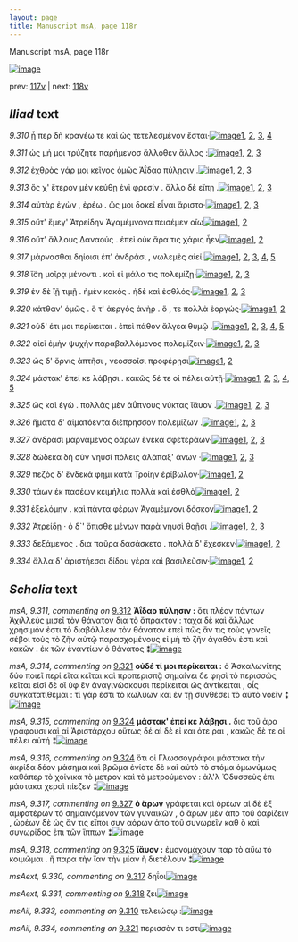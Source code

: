 ```yaml
---
layout: page
title: Manuscript msA, page 118r
---
```


Manuscript msA, page 118r

[![image](http://www.homermultitext.org/iipsrv?OBJ=IIP,1.0&FIF=/project/homer/pyramidal/deepzoom/hmt/vaimg/2017a/VA118RN_0290.tif&WID=100&CVT=JPEG)](http://www.homermultitext.org/ict2/?urn=urn:cite2:hmt:vaimg.2017a:VA118RN_0290)

prev:  [117v](../117v) | next:  [118v](../118v)

## *Iliad* text

*9.310* <a id="9.310"/> ᾗ περ δὴ κρανέω τε καὶ ὡς τετελεσμένον ἔσται·[![image](http://www.homermultitext.org/iipsrv?OBJ=IIP,1.0&FIF=/project/homer/pyramidal/deepzoom/hmt/vaimg/2017a/VA118RN_0290.tif&RGN=0.1934,0.2053,0.4188,0.0248&WID=1000&CVT=JPEG)](http://www.homermultitext.org/ict2/?urn=urn:cite2:hmt:vaimg.2017a:VA118RN_0290@0.1934,0.2053,0.4188,0.0248)[1](#msA_9.667), [2](#msAint_9.321), [3](#msAil_9.333), [4](#msA_9.1)

*9.311* <a id="9.311"/> ὡς μή μοι τρύζητε παρήμενοσ ἄλλοθεν ἄλλος :[![image](http://www.homermultitext.org/iipsrv?OBJ=IIP,1.0&FIF=/project/homer/pyramidal/deepzoom/hmt/vaimg/2017a/VA118RN_0290.tif&RGN=0.1904,0.2263,0.4188,0.0248&WID=1000&CVT=JPEG)](http://www.homermultitext.org/ict2/?urn=urn:cite2:hmt:vaimg.2017a:VA118RN_0290@0.1904,0.2263,0.4188,0.0248)[1](#msA_9.667), [2](#msAim_9.319), [3](#msA_9.1)

*9.312* <a id="9.312"/> ἐχθρὸς γάρ μοι κεῖνος ὁμῶς Ἀΐδαο πύλῃσιν .[![image](http://www.homermultitext.org/iipsrv?OBJ=IIP,1.0&FIF=/project/homer/pyramidal/deepzoom/hmt/vaimg/2017a/VA118RN_0290.tif&RGN=0.1942,0.2479,0.3934,0.0225&WID=1000&CVT=JPEG)](http://www.homermultitext.org/ict2/?urn=urn:cite2:hmt:vaimg.2017a:VA118RN_0290@0.1942,0.2479,0.3934,0.0225)[1](#msA_9.667), [2](#msA_9.311), [3](#msA_9.1)

*9.313* <a id="9.313"/> ὅς χ' ἕτερον μὲν κεύθῃ ἐνὶ φρεσίν . ἄλλο δὲ εἴπῃ .[![image](http://www.homermultitext.org/iipsrv?OBJ=IIP,1.0&FIF=/project/homer/pyramidal/deepzoom/hmt/vaimg/2017a/VA118RN_0290.tif&RGN=0.1884,0.2669,0.4188,0.0248&WID=1000&CVT=JPEG)](http://www.homermultitext.org/ict2/?urn=urn:cite2:hmt:vaimg.2017a:VA118RN_0290@0.1884,0.2669,0.4188,0.0248)[1](#msA_9.667), [2](#msA_9.313), [3](#msA_9.1)

*9.314* <a id="9.314"/> αὐτὰρ ἐγὼν , ἐρέω . ὥς μοι δοκεῖ εἶναι ἄριστα·[![image](http://www.homermultitext.org/iipsrv?OBJ=IIP,1.0&FIF=/project/homer/pyramidal/deepzoom/hmt/vaimg/2017a/VA118RN_0290.tif&RGN=0.1874,0.288,0.4188,0.0248&WID=1000&CVT=JPEG)](http://www.homermultitext.org/ict2/?urn=urn:cite2:hmt:vaimg.2017a:VA118RN_0290@0.1874,0.288,0.4188,0.0248)[1](#msA_9.667), [2](#msAint_9.322), [3](#msA_9.1)

*9.315* <a id="9.315"/> οὔτ' ἔμεγ' Ἀτρείδην Ἀγαμέμνονα πεισέμεν οἴω[![image](http://www.homermultitext.org/iipsrv?OBJ=IIP,1.0&FIF=/project/homer/pyramidal/deepzoom/hmt/vaimg/2017a/VA118RN_0290.tif&RGN=0.1864,0.306,0.4188,0.0248&WID=1000&CVT=JPEG)](http://www.homermultitext.org/ict2/?urn=urn:cite2:hmt:vaimg.2017a:VA118RN_0290@0.1864,0.306,0.4188,0.0248)[1](#msA_9.667), [2](#msA_9.1)

*9.316* <a id="9.316"/> οὔτ' ἄλλους Δαναούς . ἐπεὶ οὐκ ἄρα τις χάρις ἦεν[![image](http://www.homermultitext.org/iipsrv?OBJ=IIP,1.0&FIF=/project/homer/pyramidal/deepzoom/hmt/vaimg/2017a/VA118RN_0290.tif&RGN=0.1854,0.3256,0.4188,0.0248&WID=1000&CVT=JPEG)](http://www.homermultitext.org/ict2/?urn=urn:cite2:hmt:vaimg.2017a:VA118RN_0290@0.1854,0.3256,0.4188,0.0248)[1](#msA_9.667), [2](#msA_9.1)

*9.317* <a id="9.317"/> μάρνασθαι δηίοισι ἐπ' ἀνδράσι , νωλεμὲς αἰεί·[![image](http://www.homermultitext.org/iipsrv?OBJ=IIP,1.0&FIF=/project/homer/pyramidal/deepzoom/hmt/vaimg/2017a/VA118RN_0290.tif&RGN=0.1834,0.3466,0.4188,0.0248&WID=1000&CVT=JPEG)](http://www.homermultitext.org/ict2/?urn=urn:cite2:hmt:vaimg.2017a:VA118RN_0290@0.1834,0.3466,0.4188,0.0248)[1](#msA_9.667), [2](#msAint_9.323), [3](#msAim_9.320), [4](#msAext_9.330), [5](#msA_9.1)

*9.318* <a id="9.318"/> ἴ̈ση μοῖρᾳ μένοντι . καὶ εἰ μάλα τις πολεμίζῃ·[![image](http://www.homermultitext.org/iipsrv?OBJ=IIP,1.0&FIF=/project/homer/pyramidal/deepzoom/hmt/vaimg/2017a/VA118RN_0290.tif&RGN=0.1824,0.3647,0.4188,0.0248&WID=1000&CVT=JPEG)](http://www.homermultitext.org/ict2/?urn=urn:cite2:hmt:vaimg.2017a:VA118RN_0290@0.1824,0.3647,0.4188,0.0248)[1](#msA_9.667), [2](#msAext_9.331), [3](#msA_9.1)

*9.319* <a id="9.319"/> ἐν δὲ ϊῇ τιμῇ . ἠμὲν κακὸς . ἠδὲ καὶ ἐσθλός·[![image](http://www.homermultitext.org/iipsrv?OBJ=IIP,1.0&FIF=/project/homer/pyramidal/deepzoom/hmt/vaimg/2017a/VA118RN_0290.tif&RGN=0.1812,0.3817,0.3934,0.0225&WID=1000&CVT=JPEG)](http://www.homermultitext.org/ict2/?urn=urn:cite2:hmt:vaimg.2017a:VA118RN_0290@0.1812,0.3817,0.3934,0.0225)[1](#msA_9.667), [2](#msAint_9.324), [3](#msA_9.1)

*9.320* <a id="9.320"/> κάτθαν' ὁμῶς . ὅ τ' ἀεργὸς ἀνὴρ . ὅ , τε πολλὰ ἐοργώς·[![image](http://www.homermultitext.org/iipsrv?OBJ=IIP,1.0&FIF=/project/homer/pyramidal/deepzoom/hmt/vaimg/2017a/VA118RN_0290.tif&RGN=0.1912,0.4027,0.4244,0.0225&WID=1000&CVT=JPEG)](http://www.homermultitext.org/ict2/?urn=urn:cite2:hmt:vaimg.2017a:VA118RN_0290@0.1912,0.4027,0.4244,0.0225)[1](#msA_9.667), [2](#msA_9.1)

*9.321* <a id="9.321"/> οὐδ' έτι μοι περίκειται . ἐπεὶ πάθον ἄλγεα θυμῷ .[![image](http://www.homermultitext.org/iipsrv?OBJ=IIP,1.0&FIF=/project/homer/pyramidal/deepzoom/hmt/vaimg/2017a/VA118RN_0290.tif&RGN=0.1922,0.4185,0.4244,0.0225&WID=1000&CVT=JPEG)](http://www.homermultitext.org/ict2/?urn=urn:cite2:hmt:vaimg.2017a:VA118RN_0290@0.1922,0.4185,0.4244,0.0225)[1](#msA_9.667), [2](#msA_9.314), [3](#msAext_9.332), [4](#msAil_9.334), [5](#msA_9.1)

*9.322* <a id="9.322"/> αἰεὶ ἐμὴν ψυχὴν παραβαλλόμενος πολεμίζειν·[![image](http://www.homermultitext.org/iipsrv?OBJ=IIP,1.0&FIF=/project/homer/pyramidal/deepzoom/hmt/vaimg/2017a/VA118RN_0290.tif&RGN=0.1882,0.438,0.4244,0.0225&WID=1000&CVT=JPEG)](http://www.homermultitext.org/ict2/?urn=urn:cite2:hmt:vaimg.2017a:VA118RN_0290@0.1882,0.438,0.4244,0.0225)[1](#msA_9.667), [2](#msA_9.1), [3](#msAint_9.325)

*9.323* <a id="9.323"/> ὡς δ' ὄρνις ἀπτῆσι , νεοσσοῖσι προφέρῃσι[![image](http://www.homermultitext.org/iipsrv?OBJ=IIP,1.0&FIF=/project/homer/pyramidal/deepzoom/hmt/vaimg/2017a/VA118RN_0290.tif&RGN=0.1872,0.4583,0.4244,0.0225&WID=1000&CVT=JPEG)](http://www.homermultitext.org/ict2/?urn=urn:cite2:hmt:vaimg.2017a:VA118RN_0290@0.1872,0.4583,0.4244,0.0225)[1](#msA_9.667), [2](#msA_9.1)

*9.324* <a id="9.324"/> μάστακ' ἐπεί κε λάβῃσι . κακῶς δέ τε οἱ πέλει αὐτῇ·[![image](http://www.homermultitext.org/iipsrv?OBJ=IIP,1.0&FIF=/project/homer/pyramidal/deepzoom/hmt/vaimg/2017a/VA118RN_0290.tif&RGN=0.1862,0.4778,0.4244,0.0225&WID=1000&CVT=JPEG)](http://www.homermultitext.org/ict2/?urn=urn:cite2:hmt:vaimg.2017a:VA118RN_0290@0.1862,0.4778,0.4244,0.0225)[1](#msA_9.667), [2](#msA_9.316), [3](#msAint_9.326), [4](#msA_9.315), [5](#msA_9.1)

*9.325* <a id="9.325"/> ὡς καὶ ἐγὼ . πολλὰς μὲν ἀΰπνους νύκτας ἴ̈αυον .[![image](http://www.homermultitext.org/iipsrv?OBJ=IIP,1.0&FIF=/project/homer/pyramidal/deepzoom/hmt/vaimg/2017a/VA118RN_0290.tif&RGN=0.1842,0.4989,0.4244,0.0225&WID=1000&CVT=JPEG)](http://www.homermultitext.org/ict2/?urn=urn:cite2:hmt:vaimg.2017a:VA118RN_0290@0.1842,0.4989,0.4244,0.0225)[1](#msA_9.667), [2](#msA_9.318), [3](#msA_9.1)

*9.326* <a id="9.326"/> ἤματα δ' αἱματόεντα διέπρησσον πολεμίζων .[![image](http://www.homermultitext.org/iipsrv?OBJ=IIP,1.0&FIF=/project/homer/pyramidal/deepzoom/hmt/vaimg/2017a/VA118RN_0290.tif&RGN=0.1812,0.5162,0.4244,0.0225&WID=1000&CVT=JPEG)](http://www.homermultitext.org/ict2/?urn=urn:cite2:hmt:vaimg.2017a:VA118RN_0290@0.1812,0.5162,0.4244,0.0225)[1](#msA_9.667), [2](#msAint_9.327), [3](#msA_9.1)

*9.327* <a id="9.327"/> ἀνδράσι μαρνάμενος οάρων ἕνεκα σφετεράων·[![image](http://www.homermultitext.org/iipsrv?OBJ=IIP,1.0&FIF=/project/homer/pyramidal/deepzoom/hmt/vaimg/2017a/VA118RN_0290.tif&RGN=0.1892,0.5357,0.4244,0.0225&WID=1000&CVT=JPEG)](http://www.homermultitext.org/ict2/?urn=urn:cite2:hmt:vaimg.2017a:VA118RN_0290@0.1892,0.5357,0.4244,0.0225)[1](#msA_9.667), [2](#msA_9.317), [3](#msA_9.1)

*9.328* <a id="9.328"/> δώδεκα δὴ σὺν νηυσὶ πόλεις ἀλάπαξ' ἀνων ·[![image](http://www.homermultitext.org/iipsrv?OBJ=IIP,1.0&FIF=/project/homer/pyramidal/deepzoom/hmt/vaimg/2017a/VA118RN_0290.tif&RGN=0.1852,0.5545,0.4244,0.0225&WID=1000&CVT=JPEG)](http://www.homermultitext.org/ict2/?urn=urn:cite2:hmt:vaimg.2017a:VA118RN_0290@0.1852,0.5545,0.4244,0.0225)[1](#msA_9.667), [2](#msAint_9.328), [3](#msA_9.1)

*9.329* <a id="9.329"/> πεζὸς δ' ἕνδεκά φημι κατὰ Τροίην ἐρίβωλον·[![image](http://www.homermultitext.org/iipsrv?OBJ=IIP,1.0&FIF=/project/homer/pyramidal/deepzoom/hmt/vaimg/2017a/VA118RN_0290.tif&RGN=0.1832,0.574,0.4244,0.0225&WID=1000&CVT=JPEG)](http://www.homermultitext.org/ict2/?urn=urn:cite2:hmt:vaimg.2017a:VA118RN_0290@0.1832,0.574,0.4244,0.0225)[1](#msA_9.667), [2](#msA_9.1)

*9.330* <a id="9.330"/> τάων ἐκ πασέων κειμήλια πολλὰ καὶ ἐσθλὰ[![image](http://www.homermultitext.org/iipsrv?OBJ=IIP,1.0&FIF=/project/homer/pyramidal/deepzoom/hmt/vaimg/2017a/VA118RN_0290.tif&RGN=0.1822,0.5935,0.4244,0.0225&WID=1000&CVT=JPEG)](http://www.homermultitext.org/ict2/?urn=urn:cite2:hmt:vaimg.2017a:VA118RN_0290@0.1822,0.5935,0.4244,0.0225)[1](#msA_9.667), [2](#msA_9.1)

*9.331* <a id="9.331"/> ἐξελόμην . καὶ πάντα φέρων Ἀγαμέμνονι δόσκον[![image](http://www.homermultitext.org/iipsrv?OBJ=IIP,1.0&FIF=/project/homer/pyramidal/deepzoom/hmt/vaimg/2017a/VA118RN_0290.tif&RGN=0.1822,0.6123,0.4244,0.0225&WID=1000&CVT=JPEG)](http://www.homermultitext.org/ict2/?urn=urn:cite2:hmt:vaimg.2017a:VA118RN_0290@0.1822,0.6123,0.4244,0.0225)[1](#msA_9.667), [2](#msA_9.1)

*9.332* <a id="9.332"/> Ἀτρείδῃ · ὁ δ`' ὄπισθε μένων παρὰ νηυσὶ θοῇσι .[![image](http://www.homermultitext.org/iipsrv?OBJ=IIP,1.0&FIF=/project/homer/pyramidal/deepzoom/hmt/vaimg/2017a/VA118RN_0290.tif&RGN=0.1822,0.6289,0.4244,0.0225&WID=1000&CVT=JPEG)](http://www.homermultitext.org/ict2/?urn=urn:cite2:hmt:vaimg.2017a:VA118RN_0290@0.1822,0.6289,0.4244,0.0225)[1](#msA_9.667), [2](#msAint_9.329), [3](#msA_9.1)

*9.333* <a id="9.333"/> δεξάμενος . δια παῦρα δασάσκετο . πολλὰ δ' ἔχεσκεν·[![image](http://www.homermultitext.org/iipsrv?OBJ=IIP,1.0&FIF=/project/homer/pyramidal/deepzoom/hmt/vaimg/2017a/VA118RN_0290.tif&RGN=0.1832,0.6484,0.4244,0.0225&WID=1000&CVT=JPEG)](http://www.homermultitext.org/ict2/?urn=urn:cite2:hmt:vaimg.2017a:VA118RN_0290@0.1832,0.6484,0.4244,0.0225)[1](#msA_9.667), [2](#msA_9.1)

*9.334* <a id="9.334"/> ἄλλα δ' ἀριστήεσσι δίδου γέρα καὶ βασιλεῦσιν·[![image](http://www.homermultitext.org/iipsrv?OBJ=IIP,1.0&FIF=/project/homer/pyramidal/deepzoom/hmt/vaimg/2017a/VA118RN_0290.tif&RGN=0.1772,0.6687,0.4244,0.0225&WID=1000&CVT=JPEG)](http://www.homermultitext.org/ict2/?urn=urn:cite2:hmt:vaimg.2017a:VA118RN_0290@0.1772,0.6687,0.4244,0.0225)[1](#msA_9.667), [2](#msA_9.1)

## *Scholia* text

*msA, 9.311, commenting on* [9.312](#9.312)  <a id="msA_9.311"/> **Ἀΐδαο πύλησιν :** ὅτι πλέον πάντων Ἀχιλλεὺς μισεῖ τὸν θάνατον δια τὸ ἄπρακτον : ταχα δὲ καὶ ἄλλως χρήσιμόν ἐστι τὸ διαβάλλειν τὸν θάνατον ἐπεὶ πῶς ἄν τις τοὺς γονεῖς σέβοι τοὺς τὸ ζῆν αὐτῷ παρασχομένους εἰ μὴ τὸ ζῆν ἀγαθόν ἐστι καὶ κακῶν . ἐκ τῶν ἐναντίων ὁ θάνατος ⁑[![image](http://www.homermultitext.org/iipsrv?OBJ=IIP,1.0&FIF=/project/homer/pyramidal/deepzoom/hmt/vaimg/2017a/VA118RN_0290.tif&RGN=0.1832,0.0963,0.6352,0.0448&WID=1000&CVT=JPEG)](http://www.homermultitext.org/ict2/?urn=urn:cite2:hmt:vaimg.2017a:VA118RN_0290@0.1832,0.0963,0.6352,0.0448)

*msA, 9.314, commenting on* [9.321](#9.321)  <a id="msA_9.314"/> **οὐδέ τί μοι περίκειται :** ὁ Ἀσκαλωνίτης δύο ποιεῖ περί εῖτα κεῖται καὶ προπερισπᾷ σημαίνει δε φησὶ τὸ περισσῶς κεῖται εἰσὶ δὲ οἳ ὑφ ἓν ἀναγινώσκουσι περίκειται ὡς ἀντίκειται , οἷς συγκατατίθεμαι : τί γάρ ἐστι τὸ κωλύων καὶ ἐν τῇ συνθέσει τὸ αὐτὸ νοεῖν ⁑[![image](http://www.homermultitext.org/iipsrv?OBJ=IIP,1.0&FIF=/project/homer/pyramidal/deepzoom/hmt/vaimg/2017a/VA118RN_0290.tif&RGN=0.5926,0.426,0.2242,0.1059&WID=1000&CVT=JPEG)](http://www.homermultitext.org/ict2/?urn=urn:cite2:hmt:vaimg.2017a:VA118RN_0290@0.5926,0.426,0.2242,0.1059)

*msA, 9.315, commenting on* [9.324](#9.324)  <a id="msA_9.315"/> **μάστακ' ἐπεί κε λάβῃσι .** δια τοῦ ἀρα γράφουσι καὶ αἱ Ἀριστάρχου οὕτως δέ αἱ δὲ εἰ και ότε ραι , κακῶς δὲ τε οἱ πέλει αὐτή ⁑[![image](http://www.homermultitext.org/iipsrv?OBJ=IIP,1.0&FIF=/project/homer/pyramidal/deepzoom/hmt/vaimg/2017a/VA118RN_0290.tif&RGN=0.6026,0.5094,0.2072,0.0654&WID=1000&CVT=JPEG)](http://www.homermultitext.org/ict2/?urn=urn:cite2:hmt:vaimg.2017a:VA118RN_0290@0.6026,0.5094,0.2072,0.0654)

*msA, 9.316, commenting on* [9.324](#9.324)  <a id="msA_9.316"/> ὅτι οἱ Γλωσσογράφοι μάστακα τὴν ἀκρίδα δέον μάσημα καὶ βρῶμα ἐνίοτε δὲ καὶ αὐτὸ τὸ στόμα ὁμωνύμως καθάπερ τὸ χοίνικα τὸ μετρον καὶ τὸ μετρούμενον : ἀλ'λ Ὀδυσσεὺς ἐπι μάστακα χερσὶ πίεζεν ⁑[![image](http://www.homermultitext.org/iipsrv?OBJ=IIP,1.0&FIF=/project/homer/pyramidal/deepzoom/hmt/vaimg/2017a/VA118RN_0290.tif&RGN=0.6046,0.571,0.2072,0.0789&WID=1000&CVT=JPEG)](http://www.homermultitext.org/ict2/?urn=urn:cite2:hmt:vaimg.2017a:VA118RN_0290@0.6046,0.571,0.2072,0.0789)

*msA, 9.317, commenting on* [9.327](#9.327)  <a id="msA_9.317"/> **ὁ ἄρων** γράφεται καὶ ὀρέων αἱ δὲ ἐξ αμφοτέρων τὸ σημαινόμενον τῶν γυναικῶν , ὁ ἄρων μὲν ἀπο τοῦ ὀαρίζειν , ὡρέων δὲ ὡς ἄν τις εἴποι συν αόρων ἁπο τοῦ συνωρεῖν καθ ὃ καὶ συνωρίδας ἐπι τῶν ἵππων ⁑[![image](http://www.homermultitext.org/iipsrv?OBJ=IIP,1.0&FIF=/project/homer/pyramidal/deepzoom/hmt/vaimg/2017a/VA118RN_0290.tif&RGN=0.6006,0.6334,0.2072,0.0834&WID=1000&CVT=JPEG)](http://www.homermultitext.org/ict2/?urn=urn:cite2:hmt:vaimg.2017a:VA118RN_0290@0.6006,0.6334,0.2072,0.0834)

*msA, 9.318, commenting on* [9.325](#9.325)  <a id="msA_9.318"/> **ἴ̈αυον :** ἐμονομάχουν παρ τὸ αὔω τὸ κοιμῶμαι . ἢ παρα τὴν ἴαν τὴν μίαν ἢ διετέλουν ⁑[![image](http://www.homermultitext.org/iipsrv?OBJ=IIP,1.0&FIF=/project/homer/pyramidal/deepzoom/hmt/vaimg/2017a/VA118RN_0290.tif&RGN=0.5936,0.7137,0.2072,0.0398&WID=1000&CVT=JPEG)](http://www.homermultitext.org/ict2/?urn=urn:cite2:hmt:vaimg.2017a:VA118RN_0290@0.5936,0.7137,0.2072,0.0398)

*msAext, 9.330, commenting on* [9.317](#9.317)  <a id="msAext_9.330"/> δηΐοι[![image](http://www.homermultitext.org/iipsrv?OBJ=IIP,1.0&FIF=/project/homer/pyramidal/deepzoom/hmt/vaimg/2017a/VA118RN_0290.tif&RGN=0.8797,0.351,0.021,0.0141&WID=1000&CVT=JPEG)](http://www.homermultitext.org/ict2/?urn=urn:cite2:hmt:vaimg.2017a:VA118RN_0290@0.8797,0.351,0.021,0.0141)

*msAext, 9.331, commenting on* [9.318](#9.318)  <a id="msAext_9.331"/> ζει[![image](http://www.homermultitext.org/iipsrv?OBJ=IIP,1.0&FIF=/project/homer/pyramidal/deepzoom/hmt/vaimg/2017a/VA118RN_0290.tif&RGN=0.8919,0.3696,0.026,0.0218&WID=1000&CVT=JPEG)](http://www.homermultitext.org/ict2/?urn=urn:cite2:hmt:vaimg.2017a:VA118RN_0290@0.8919,0.3696,0.026,0.0218)

*msAil, 9.333, commenting on* [9.310](#9.310)  <a id="msAil_9.333"/> τελειώσῳ :[![image](http://www.homermultitext.org/iipsrv?OBJ=IIP,1.0&FIF=/project/homer/pyramidal/deepzoom/hmt/vaimg/2017a/VA118RN_0290.tif&RGN=0.3003,0.1983,0.0571,0.0173&WID=1000&CVT=JPEG)](http://www.homermultitext.org/ict2/?urn=urn:cite2:hmt:vaimg.2017a:VA118RN_0290@0.3003,0.1983,0.0571,0.0173)

*msAil, 9.334, commenting on* [9.321](#9.321)  <a id="msAil_9.334"/> περισσὸν τι εστι[![image](http://www.homermultitext.org/iipsrv?OBJ=IIP,1.0&FIF=/project/homer/pyramidal/deepzoom/hmt/vaimg/2017a/VA118RN_0290.tif&RGN=0.3263,0.4162,0.0681,0.0173&WID=1000&CVT=JPEG)](http://www.homermultitext.org/ict2/?urn=urn:cite2:hmt:vaimg.2017a:VA118RN_0290@0.3263,0.4162,0.0681,0.0173)